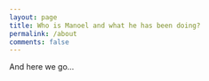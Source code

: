 ```yaml
---
layout: page
title: Who is Manoel and what he has been doing?
permalink: /about
comments: false
---
```


And here we go...
